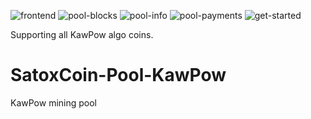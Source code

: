 ![frontend](https://github.com/cristianvsl/SatoxCoin-Pool-KawPow/assets/74607759/906151d1-4bb8-42ce-adcf-a4037c1bfeb6)
![pool-blocks](https://github.com/cristianvsl/SatoxCoin-Pool-KawPow/assets/74607759/5c8168aa-de94-4f13-8817-13d08477e474)
![pool-info](https://github.com/cristianvsl/SatoxCoin-Pool-KawPow/assets/74607759/d9691f73-017f-4f7b-af0d-476bc6130d01)
![pool-payments](https://github.com/cristianvsl/SatoxCoin-Pool-KawPow/assets/74607759/1fdf15a3-d35d-490e-addf-85ee47b31249)
![get-started](https://github.com/cristianvsl/SatoxCoin-Pool-KawPow/assets/74607759/0e455219-bfec-4cee-ba8f-149a7a541f6b)

Supporting all KawPow algo coins.




# SatoxCoin-Pool-KawPow
KawPow mining pool
